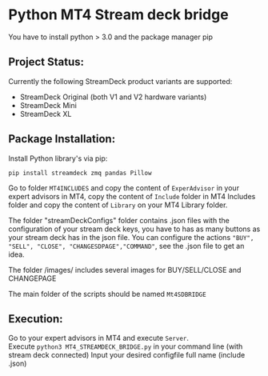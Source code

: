 # Python MT4 Stream deck bridge

You have to install python > 3.0 and the package manager pip

## Project Status:
Currently the following StreamDeck product variants are supported:
* StreamDeck Original (both V1 and V2 hardware variants)
* StreamDeck Mini
* StreamDeck XL


## Package Installation:

Install Python library's via pip:

```
pip install streamdeck zmq pandas Pillow 

```
Go to folder ```MT4INCLUDES``` and copy the content of ```ExperAdvisor``` in your expert advisors in MT4, copy the content of ```Include``` folder in MT4 Includes folder and copy the content of ```Library``` on your MT4 Library folder.

The folder "streamDeckConfigs" folder contains .json files with the configuration of your stream deck keys, you have to has as many buttons as your stream deck has in the json file. You can configure the actions ``` "BUY", "SELL", "CLOSE", "CHANGESDPAGE","COMMAND" ```, see the .json file to get an idea.

The folder /images/ includes several images for BUY/SELL/CLOSE and CHANGEPAGE

The main folder of the scripts should be named ```Mt4SDBRIDGE```

## Execution:

Go to your expert advisors in MT4 and execute ```Server```.
<br>
Execute   ``` python3 MT4_STREAMDECK_BRIDGE.py ``` in your command line (with stream deck connected)
Input your desired configfile full name (include .json)
